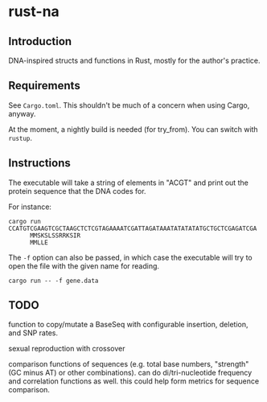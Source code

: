 # rust-na

## Introduction

DNA-inspired structs and functions in Rust, mostly for the author's practice.

## Requirements

See `Cargo.toml`. This shouldn't be much of a concern when using Cargo, anyway.

At the moment, a nightly build is needed (for try_from). You can switch with `rustup`.

## Instructions

The executable will take a string of elements in "ACGT" and print out the protein sequence that the DNA codes for.

For instance:

```
cargo run CCATGTCGAAGTCGCTAAGCTCTCGTAGAAAATCGATTAGATAAATATATATATGCTGCTCGAGATCGA
      MMSKSLSSRRKSIR
      MMLLE
```

The `-f` option can also be passed, in which case the executable will try to open the file with the given name for reading.

```
cargo run -- -f gene.data
```

## TODO

function to copy/mutate a BaseSeq with configurable insertion, deletion, and SNP rates.

sexual reproduction with crossover

comparison functions of sequences (e.g. total base numbers, "strength" (GC minus AT) or other combinations). can do di/tri-nucleotide frequency and correlation functions as well. this could help form metrics for sequence comparison.
